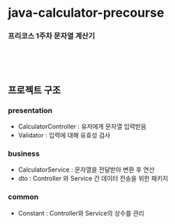 # java-calculator-precourse

### 프리코스 1주차 문자열 계산기

<br>
<br>
<br>

## 프로젝트 구조

### presentation

* CalculatorController : 유저에게 문자열 입력받음
* Validator : 입력에 대해 유효성 검사

### business

* CalculatorService : 문자열을 전달받아 변환 후 연산
* dto : Controller 와 Service 간 데이터 전송을 위한 패키지

### common

* Constant : Controller와 Service의 상수를 관리